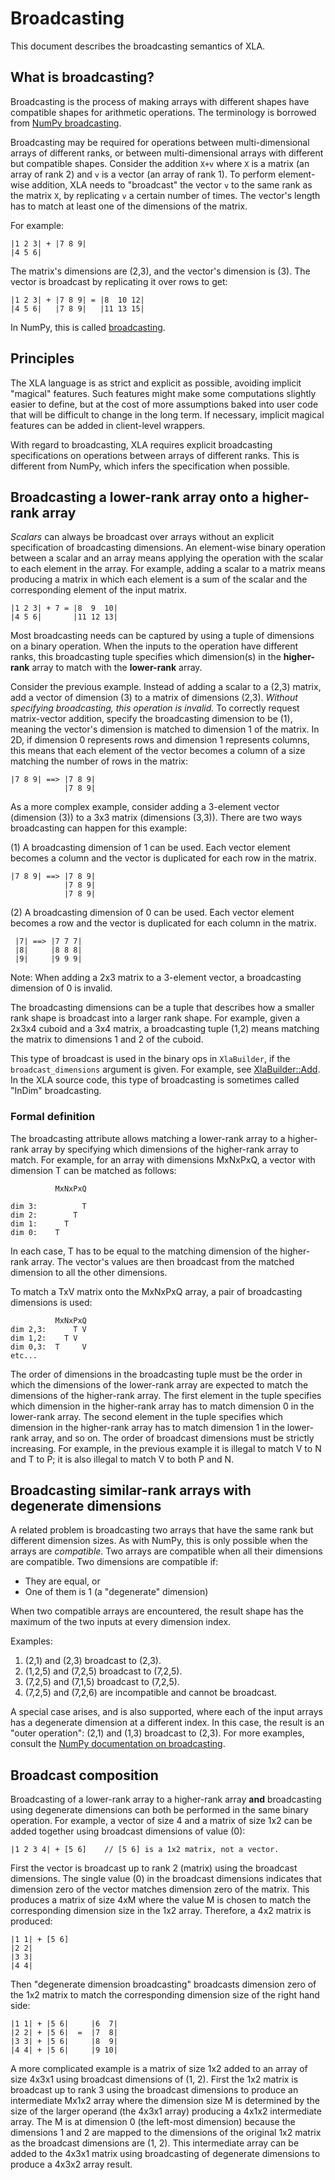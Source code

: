 # Broadcasting

This document describes the broadcasting semantics of XLA.

## What is broadcasting?

Broadcasting is the process of making arrays with different shapes have
compatible shapes for arithmetic operations. The terminology is borrowed from
[NumPy broadcasting](http://docs.scipy.org/doc/numpy/user/basics.broadcasting.html).

Broadcasting may be required for operations between multi-dimensional arrays of
different ranks, or between multi-dimensional arrays with different but
compatible shapes. Consider the addition `X+v` where `X` is a matrix (an array
of rank 2) and `v` is a vector (an array of rank 1). To perform element-wise
addition, XLA needs to "broadcast" the vector `v` to the same rank as the
matrix `X`, by replicating `v` a certain number of times. The vector's length
has to match at least one of the dimensions of the matrix.

For example:

    |1 2 3| + |7 8 9|
    |4 5 6|

The matrix's dimensions are (2,3), and the vector's dimension is (3). The vector
is broadcast by replicating it over rows to get:

    |1 2 3| + |7 8 9| = |8  10 12|
    |4 5 6|   |7 8 9|   |11 13 15|

In NumPy, this is called
[broadcasting](http://docs.scipy.org/doc/numpy/user/basics.broadcasting.html).

## Principles

The XLA language is as strict and explicit as possible, avoiding implicit
"magical" features. Such features might make some computations slightly easier
to define, but at the cost of more assumptions baked into user code that will be
difficult to change in the long term. If necessary, implicit magical features
can be added in client-level wrappers.

With regard to broadcasting, XLA requires explicit broadcasting specifications
on operations between arrays of different ranks. This is different from NumPy,
which infers the specification when possible.

## Broadcasting a lower-rank array onto a higher-rank array

*Scalars* can always be broadcast over arrays without an explicit specification
of broadcasting dimensions. An element-wise binary operation between a scalar
and an array means applying the operation with the scalar to each element in the
array. For example, adding a scalar to a matrix means producing a matrix in
which each element is a sum of the scalar and the corresponding element of the
input matrix.

    |1 2 3| + 7 = |8  9  10|
    |4 5 6|       |11 12 13|

Most broadcasting needs can be captured by using a tuple of dimensions on a
binary operation. When the inputs to the operation have different ranks, this
broadcasting tuple specifies which dimension(s) in the **higher-rank** array to
match with the **lower-rank** array.

Consider the previous example. Instead of adding a scalar to a (2,3) matrix, add
a vector of dimension (3) to a matrix of dimensions (2,3). *Without specifying
broadcasting, this operation is invalid.* To correctly request matrix-vector
addition, specify the broadcasting dimension to be (1), meaning the vector's
dimension is matched to dimension 1 of the matrix. In 2D, if dimension 0
represents rows and dimension 1 represents columns, this means that each element
of the vector becomes a column of a size matching the number of rows in the
matrix:

    |7 8 9| ==> |7 8 9|
                |7 8 9|

As a more complex example, consider adding a 3-element vector (dimension (3)) to
a 3x3 matrix (dimensions (3,3)). There are two ways broadcasting can happen for
this example:

(1) A broadcasting dimension of 1 can be used. Each vector element becomes a
column and the vector is duplicated for each row in the matrix.

    |7 8 9| ==> |7 8 9|
                |7 8 9|
                |7 8 9|

(2) A broadcasting dimension of 0 can be used. Each vector element becomes a row
and the vector is duplicated for each column in the matrix.

     |7| ==> |7 7 7|
     |8|     |8 8 8|
     |9|     |9 9 9|

Note: When adding a 2x3 matrix to a 3-element vector, a broadcasting dimension
of 0 is invalid.

The broadcasting dimensions can be a tuple that describes how a smaller rank
shape is broadcast into a larger rank shape. For example, given a 2x3x4 cuboid
and a 3x4 matrix, a broadcasting tuple (1,2) means matching the matrix to
dimensions 1 and 2 of the cuboid.

This type of broadcast is used in the binary ops in `XlaBuilder`, if the
`broadcast_dimensions` argument is given. For example, see
[XlaBuilder::Add](https://github.com/openxla/xla/blob/main/xla/client/xla_builder.cc).
In the XLA source code, this type of broadcasting is sometimes called "InDim"
broadcasting.

### Formal definition

The broadcasting attribute allows matching a lower-rank array to a higher-rank
array by specifying which dimensions of the higher-rank array to match. For
example, for an array with dimensions MxNxPxQ, a vector with dimension T can be
matched as follows:

              MxNxPxQ

    dim 3:          T
    dim 2:        T
    dim 1:      T
    dim 0:    T

In each case, T has to be equal to the matching dimension of the higher-rank
array. The vector's values are then broadcast from the matched dimension to all
the other dimensions.

To match a TxV matrix onto the MxNxPxQ array, a pair of broadcasting dimensions
is used:

              MxNxPxQ
    dim 2,3:      T V
    dim 1,2:    T V
    dim 0,3:  T     V
    etc...

The order of dimensions in the broadcasting tuple must be the order in which the
dimensions of the lower-rank array are expected to match the dimensions of the
higher-rank array. The first element in the tuple specifies which dimension in
the higher-rank array has to match dimension 0 in the lower-rank array. The
second element in the tuple specifies which dimension in the higher-rank array
has to match dimension 1 in the lower-rank array, and so on. The order of
broadcast dimensions must be strictly increasing. For example, in the previous
example it is illegal to match V to N and T to P; it is also illegal to match V
to both P and N.

## Broadcasting similar-rank arrays with degenerate dimensions

A related problem is broadcasting two arrays that have the same rank but
different dimension sizes. As with NumPy, this is only possible when the arrays
are *compatible*. Two arrays are compatible when all their dimensions are
compatible. Two dimensions are compatible if:

*   They are equal, or
*   One of them is 1 (a "degenerate" dimension)

When two compatible arrays are encountered, the result shape has the maximum of
the two inputs at every dimension index.

Examples:

1.  (2,1) and (2,3) broadcast to (2,3).
2.  (1,2,5) and (7,2,5) broadcast to (7,2,5).
3.  (7,2,5) and (7,1,5) broadcast to (7,2,5).
4.  (7,2,5) and (7,2,6) are incompatible and cannot be broadcast.

A special case arises, and is also supported, where each of the input arrays has
a degenerate dimension at a different index. In this case, the result is an
"outer operation": (2,1) and (1,3) broadcast to (2,3). For more examples,
consult the
[NumPy documentation on broadcasting](http://docs.scipy.org/doc/numpy/user/basics.broadcasting.html).

## Broadcast composition

Broadcasting of a lower-rank array to a higher-rank array **and** broadcasting
using degenerate dimensions can both be performed in the same binary operation.
For example, a vector of size 4 and a matrix of size 1x2 can be added together
using broadcast dimensions of value (0):

    |1 2 3 4| + [5 6]    // [5 6] is a 1x2 matrix, not a vector.

First the vector is broadcast up to rank 2 (matrix) using the broadcast
dimensions. The single value (0) in the broadcast dimensions indicates that
dimension zero of the vector matches dimension zero of the matrix. This produces
a matrix of size 4xM where the value M is chosen to match the corresponding
dimension size in the 1x2 array. Therefore, a 4x2 matrix is produced:

    |1 1| + [5 6]
    |2 2|
    |3 3|
    |4 4|

Then "degenerate dimension broadcasting" broadcasts dimension zero of the 1x2
matrix to match the corresponding dimension size of the right hand side:

    |1 1| + |5 6|     |6  7|
    |2 2| + |5 6|  =  |7  8|
    |3 3| + |5 6|     |8  9|
    |4 4| + |5 6|     |9 10|

A more complicated example is a matrix of size 1x2 added to an array of size
4x3x1 using broadcast dimensions of (1, 2). First the 1x2 matrix is broadcast up
to rank 3 using the broadcast dimensions to produce an intermediate Mx1x2 array
where the dimension size M is determined by the size of the larger operand (the
4x3x1 array) producing a 4x1x2 intermediate array. The M is at dimension 0 (the
left-most dimension) because the dimensions 1 and 2 are mapped to the dimensions
of the original 1x2 matrix as the broadcast dimensions are (1, 2). This
intermediate array can be added to the 4x3x1 matrix using broadcasting of
degenerate dimensions to produce a 4x3x2 array result.
